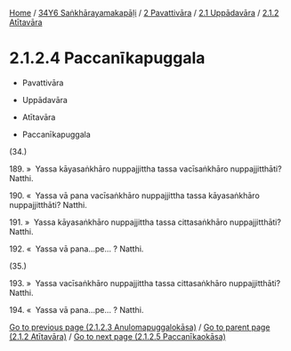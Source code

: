 
[Home](/) / [34Y6 Saṅkhārayamakapāḷi](../../...md) / [2 Pavattivāra](../...md) / [2.1 Uppādavāra](...md) / [2.1.2 Atītavāra](../34Y6/2/2.1/2.1.2.md)

# 2.1.2.4 Paccanīkapuggala

* Pavattivāra

* Uppādavāra

* Atītavāra

* Paccanīkapuggala

(34.)

189\. »  Yassa kāyasaṅkhāro nuppajjittha tassa vacīsaṅkhāro nuppajjitthāti? Natthi.

190\. «  Yassa vā pana vacīsaṅkhāro nuppajjittha tassa kāyasaṅkhāro nuppajjitthāti? Natthi.

191\. »  Yassa kāyasaṅkhāro nuppajjittha tassa cittasaṅkhāro nuppajjitthāti? Natthi.

192\. «  Yassa vā pana…pe… ? Natthi.

(35.)

193\. »  Yassa vacīsaṅkhāro nuppajjittha tassa cittasaṅkhāro nuppajjitthāti? Natthi.

194\. «  Yassa vā pana…pe… ? Natthi.

[Go to previous page (2.1.2.3 Anulomapuggalokāsa)](2.1.2.3.md) / [Go to parent page (2.1.2 Atītavāra)](../34Y6/2/2.1/2.1.2.md) / [Go to next page (2.1.2.5 Paccanīkaokāsa)](2.1.2.5.md)



